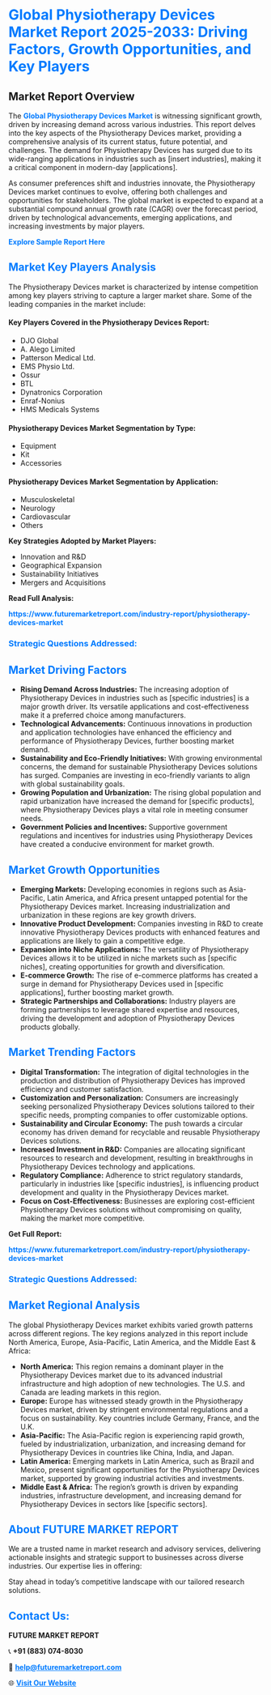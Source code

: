 <h1 style="color: #007BFF;">Global Physiotherapy Devices Market Report 2025-2033: Driving Factors, Growth Opportunities, and Key Players</h1>

<section id="overview">
<h2>Market Report Overview</h2>
<p>The <a href="https://www.futuremarketreport.com/industry-report/physiotherapy-devices-market" style="color: #007BFF; text-decoration: none;"><strong>Global Physiotherapy Devices Market</strong></a> is witnessing significant growth, driven by increasing demand across various industries. This report delves into the key aspects of the Physiotherapy Devices market, providing a comprehensive analysis of its current status, future potential, and challenges. The demand for Physiotherapy Devices has surged due to its wide-ranging applications in industries such as [insert industries], making it a critical component in modern-day [applications].</p>
<p>As consumer preferences shift and industries innovate, the Physiotherapy Devices market continues to evolve, offering both challenges and opportunities for stakeholders. The global market is expected to expand at a substantial compound annual growth rate (CAGR) over the forecast period, driven by technological advancements, emerging applications, and increasing investments by major players.</p>
</section>

<section id="overview">
<p><a href="https://www.futuremarketreport.com/request-sample/reportId=77138" style="color: #007BFF; text-decoration: none;"><strong>Explore Sample Report Here</strong></a></p>
</section>

<section id="key-players">
<h2 style="color: #007BFF;">Market Key Players Analysis</h2>
<p>The Physiotherapy Devices market is characterized by intense competition among key players striving to capture a larger market share. Some of the leading companies in the market include:</p>
<h4>Key Players Covered in the Physiotherapy Devices Report:</h4>
<ul><li>DJO Global</li><li>A. Alego Limited</li><li>Patterson Medical Ltd.</li><li>EMS Physio Ltd.</li><li>Ossur</li><li>BTL</li><li>Dynatronics Corporation</li><li>Enraf-Nonius</li><li>HMS Medicals Systems</li></ul>
<h4>Physiotherapy Devices Market Segmentation by Type:</h4>
<ul><li>Equipment</li><li>Kit</li><li>Accessories</li></ul>

<h4>Physiotherapy Devices Market Segmentation by Application:</h4>
<ul><li>Musculoskeletal</li><li>Neurology</li><li>Cardiovascular</li><li>Others</li></ul>
<p><strong>Key Strategies Adopted by Market Players:</strong></p>
<ul>
<li>Innovation and R&D</li>
<li>Geographical Expansion</li>
<li>Sustainability Initiatives</li>
<li>Mergers and Acquisitions</li>
</ul>
</section>

<section>
<p><strong>Read Full Analysis: </strong></p><a href="https://www.futuremarketreport.com/industry-report/physiotherapy-devices-market" style="color: #007BFF; text-decoration: none;"><strong>https://www.futuremarketreport.com/industry-report/physiotherapy-devices-market</strong></a>
<h3 style="color: #007BFF;">Strategic Questions Addressed:</h3>
</section>

<section id="driving-factors">
<h2 style="color: #007BFF;">Market Driving Factors</h2>
<ul>
<li><strong>Rising Demand Across Industries:</strong> The increasing adoption of Physiotherapy Devices in industries such as [specific industries] is a major growth driver. Its versatile applications and cost-effectiveness make it a preferred choice among manufacturers.</li>
<li><strong>Technological Advancements:</strong> Continuous innovations in production and application technologies have enhanced the efficiency and performance of Physiotherapy Devices, further boosting market demand.</li>
<li><strong>Sustainability and Eco-Friendly Initiatives:</strong> With growing environmental concerns, the demand for sustainable Physiotherapy Devices solutions has surged. Companies are investing in eco-friendly variants to align with global sustainability goals.</li>
<li><strong>Growing Population and Urbanization:</strong> The rising global population and rapid urbanization have increased the demand for [specific products], where Physiotherapy Devices plays a vital role in meeting consumer needs.</li>
<li><strong>Government Policies and Incentives:</strong> Supportive government regulations and incentives for industries using Physiotherapy Devices have created a conducive environment for market growth.</li>
</ul>
</section>

<section id="growth-opportunities">
<h2 style="color: #007BFF;">Market Growth Opportunities</h2>
<ul>
<li><strong>Emerging Markets:</strong> Developing economies in regions such as Asia-Pacific, Latin America, and Africa present untapped potential for the Physiotherapy Devices market. Increasing industrialization and urbanization in these regions are key growth drivers.</li>
<li><strong>Innovative Product Development:</strong> Companies investing in R&D to create innovative Physiotherapy Devices products with enhanced features and applications are likely to gain a competitive edge.</li>
<li><strong>Expansion into Niche Applications:</strong> The versatility of Physiotherapy Devices allows it to be utilized in niche markets such as [specific niches], creating opportunities for growth and diversification.</li>
<li><strong>E-commerce Growth:</strong> The rise of e-commerce platforms has created a surge in demand for Physiotherapy Devices used in [specific applications], further boosting market growth.</li>
<li><strong>Strategic Partnerships and Collaborations:</strong> Industry players are forming partnerships to leverage shared expertise and resources, driving the development and adoption of Physiotherapy Devices products globally.</li>
</ul>
</section>

<section id="trending-factors">
<h2 style="color: #007BFF;">Market Trending Factors</h2>
<ul>
<li><strong>Digital Transformation:</strong> The integration of digital technologies in the production and distribution of Physiotherapy Devices has improved efficiency and customer satisfaction.</li>
<li><strong>Customization and Personalization:</strong> Consumers are increasingly seeking personalized Physiotherapy Devices solutions tailored to their specific needs, prompting companies to offer customizable options.</li>
<li><strong>Sustainability and Circular Economy:</strong> The push towards a circular economy has driven demand for recyclable and reusable Physiotherapy Devices solutions.</li>
<li><strong>Increased Investment in R&D:</strong> Companies are allocating significant resources to research and development, resulting in breakthroughs in Physiotherapy Devices technology and applications.</li>
<li><strong>Regulatory Compliance:</strong> Adherence to strict regulatory standards, particularly in industries like [specific industries], is influencing product development and quality in the Physiotherapy Devices market.</li>
<li><strong>Focus on Cost-Effectiveness:</strong> Businesses are exploring cost-efficient Physiotherapy Devices solutions without compromising on quality, making the market more competitive.</li>
</ul>
</section>

<section>
<p><strong>Get Full Report: </strong></p><a href="https://www.futuremarketreport.com/industry-report/physiotherapy-devices-market" style="color: #007BFF; text-decoration: none;"><strong>https://www.futuremarketreport.com/industry-report/physiotherapy-devices-market</strong></a>
<h3 style="color: #007BFF;">Strategic Questions Addressed:</h3>
</section>


<section id="regional-analysis">
<h2 style="color: #007BFF;">Market Regional Analysis</h2>
<p>The global Physiotherapy Devices market exhibits varied growth patterns across different regions. The key regions analyzed in this report include North America, Europe, Asia-Pacific, Latin America, and the Middle East & Africa:</p>
<ul>
<li><strong>North America:</strong> This region remains a dominant player in the Physiotherapy Devices market due to its advanced industrial infrastructure and high adoption of new technologies. The U.S. and Canada are leading markets in this region.</li>
<li><strong>Europe:</strong> Europe has witnessed steady growth in the Physiotherapy Devices market, driven by stringent environmental regulations and a focus on sustainability. Key countries include Germany, France, and the U.K.</li>
<li><strong>Asia-Pacific:</strong> The Asia-Pacific region is experiencing rapid growth, fueled by industrialization, urbanization, and increasing demand for Physiotherapy Devices in countries like China, India, and Japan.</li>
<li><strong>Latin America:</strong> Emerging markets in Latin America, such as Brazil and Mexico, present significant opportunities for the Physiotherapy Devices market, supported by growing industrial activities and investments.</li>
<li><strong>Middle East & Africa:</strong> The region’s growth is driven by expanding industries, infrastructure development, and increasing demand for Physiotherapy Devices in sectors like [specific sectors].</li>
</ul>
</section>

<footer>
<h2 style="color: #007BFF;">About FUTURE MARKET REPORT</h2>
<p>We are a trusted name in market research and advisory services, delivering actionable insights and strategic support to businesses across diverse industries. Our expertise lies in offering:</p>

<p>Stay ahead in today’s competitive landscape with our tailored research solutions.</p>

<h2 style="color: #007BFF;">Contact Us:</h2>
<p><strong>FUTURE MARKET REPORT</strong></p>
<p>📞 <strong>+91 (883) 074-8030</strong></p>
<p>📧 <strong><a href="mailto:help@futuremarketreport.com" style="color: #007BFF;">help@futuremarketreport.com</a></strong></p>
<p>🌐 <strong><a href="https://www.futuremarketreport.com/" style="color: #007BFF;">Visit Our Website</a></strong></p>
</footer>